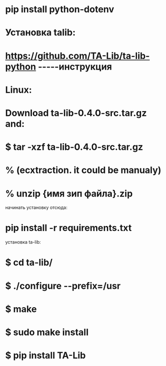 # pip install python-dotenv
# Установка talib:
# https://github.com/TA-Lib/ta-lib-python -----инструкция
# Linux:
# Download ta-lib-0.4.0-src.tar.gz and:

# $ tar -xzf ta-lib-0.4.0-src.tar.gz 
# % (ecxtraction. it could be manualy)
# % unzip {имя зип файла}.zip

начинать установку отсюда:
# pip install -r requirements.txt
установка ta-lib:
# $ cd ta-lib/
# $ ./configure --prefix=/usr
# $ make
# $ sudo make install
# $ pip install TA-Lib